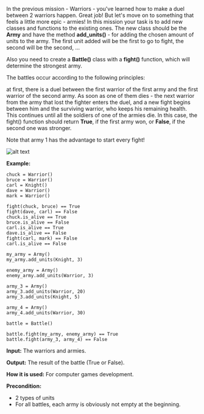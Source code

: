 In the previous mission - Warriors - you've learned how to make a duel between 2 warriors happen. Great job! But let's move on to something that feels a little more epic - armies! In this mission your task is to add new classes and functions to the existing ones. The new class should be the <b>Army</b> and have the method <b>add_units()</b> - for adding the chosen amount of units to the army. The first unit added will be the first to go to fight, the second will be the second, ...

Also you need to create a <b>Battle()</b> class with a <b>fight()</b> function, which will determine the strongest army.

The battles occur according to the following principles:

at first, there is a duel between the first warrior of the first army and the first warrior of the second army. As soon as one of them dies - the next warrior from the army that lost the fighter enters the duel, and a new fight begins between him and the surviving warrior, who keeps his remaining health. This continues until all the soldiers of one of the armies die. In this case, the fight() function should return <b>True</b>, if the first army won, or <b>False</b>, if the second one was stronger.

Note that army 1 has the advantage to start every fight!

![alt text](https://py-static.checkio.org/media/task/media/8f856023648b4e48837e1d2df1b434ff/battle.png)

<b>Example:</b>
```
chuck = Warrior()
bruce = Warrior()
carl = Knight()
dave = Warrior()
mark = Warrior()

fight(chuck, bruce) == True
fight(dave, carl) == False
chuck.is_alive == True
bruce.is_alive == False
carl.is_alive == True
dave.is_alive == False
fight(carl, mark) == False
carl.is_alive == False

my_army = Army()
my_army.add_units(Knight, 3)

enemy_army = Army()
enemy_army.add_units(Warrior, 3)

army_3 = Army()
army_3.add_units(Warrior, 20)
army_3.add_units(Knight, 5)

army_4 = Army()
army_4.add_units(Warrior, 30)

battle = Battle()

battle.fight(my_army, enemy_army) == True
battle.fight(army_3, army_4) == False
```
<b>Input:</b> The warriors and armies.

<b>Output:</b> The result of the battle (True or False).

<b>How it is used:</b> For computer games development.

<b>Precondition:</b>

* 2 types of units
* For all battles, each army is obviously not empty at the beginning.